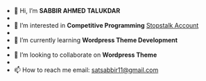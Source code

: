 - 👋 Hi, I’m **SABBIR AHMED TALUKDAR**
- 
- 👀 I’m interested in **Competitive Programming** [Stopstalk Account](https://www.stopstalk.com/user/profile/satsabbir11)
- 
- 🌱 I’m currently learning **Wordpress Theme Development**
- 
- 💞️ I’m looking to collaborate on **Wordpress Theme**
- 
- 📫 How to reach me email: satsabbir11@gmail.com

<!---
satsabbir11/satsabbir11 is a ✨ special ✨ repository because its `README.md` (this file) appears on your GitHub profile.
You can click the Preview link to take a look at your changes.
--->
